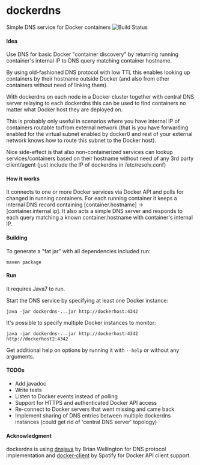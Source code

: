 # dockerdns
Simple DNS service for Docker containers
![Build Status](https://travis-ci.org/omnejd/dockerdns.svg?branch=master)

#### Idea
Use DNS for basic Docker "container discovery" by returning running container's internal IP to DNS query matching container hostname.

By using old-fashioned DNS protocol with low TTL this enables looking up containers by their hostname outside Docker (and also from other containers without need of linking them). 

With dockerdns on each node in a Docker cluster together with central DNS server relaying to each dockerdns this can be used to find containers no matter what Docker host they are deployed on.

This is probably only useful in scenarios where you have internal IP of containers routable to/from external network (that is you have forwarding enabled for the virtual subnet enabled by docker0 and rest of your external network knows how to route this subnet to the Docker host).

Nice side-effect is that also non-containerized services can lookup services/containers based on their hostname without need of any 3rd party client/agent (just include the IP of dockerdns in /etc/resolv.conf)

#### How it works

It connects to one or more Docker services via Docker API and polls for changed in running containers.
For each running container it keeps a internal DNS record containing [container.hostname] -> [container.internal.ip].
It also acts a simple DNS server and responds to each query matching a known container.hostname with container's internal IP. 


#### Building
To generate a "fat jar" with all dependencies included run:
```
maven package
```

#### Run
It requires Java7 to run.

Start the DNS service by specifying at least one Docker instance:
```
java -jar dockerdns-...jar http://dockerhost:4342
```

It's possible to specify multiple Docker instances to monitor:
```
java -jar dockerdns-...jar http://dockerhost:4342 http://dockerhost2:4342
```

Get additional help on options by running it with `--help` or without any arguments.


#### TODOs
* Add javadoc
* Write tests
* Listen to Docker events instead of polling
* Support for HTTPS and authenticated Docker API access
* Re-connect to Docker servers that went missing and came back
* Implement sharing of DNS entries between multiple dockerdns instances (could get rid of 'central DNS server' topology)

#### Acknowledgment
dockerdns is using [dnsjava](https://github.com/dnsjava/dnsjava) by Brian Wellington for DNS protocol implementation and [docker-client](https://github.com/spotify/docker-client) by Spotify for Docker API client support.
